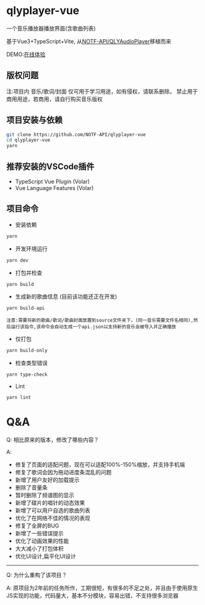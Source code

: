 # qlyplayer-vue

一个音乐播放器播放界面(含歌曲列表)

基于Vue3+TypeScript+Vite,
从[NOTF-API/QLYAudioPlayer](https://github.com/NOTF-API/QLYAudioPlayer)移植而来

DEMO:[在线体验](http://101.43.163.155:5000/)

## 版权问题
注:项目内 音乐/歌词/封面 仅可用于学习用途，如有侵权，请联系删除。
禁止用于商用用途，若商用，请自行购买音乐版权

## 项目安装与依赖

```sh
git clone https://github.com/NOTF-API/qlyplayer-vue
cd qlyplayer-vue
yarn
```

## 推荐安装的VSCode插件
+ TypeScript Vue Plugin (Volar)
+ Vue Language Features (Volar)

## 项目命令
+ 安装依赖
```sh
yarn
```
+ 开发环境运行
```sh
yarn dev
```

+ 打包并检查
```sh
yarn build
  ```

+ 生成新的歌曲信息 (目前该功能还正在开发)
```sh
yarn build-api
```
    注意:需要将新的歌曲/歌词/歌曲封面放置到source文件夹下，(同一音乐需要文件名相同),然后运行该指令,该命令会自动生成一个api.json以支持新的音乐会被导入并正确播放
+ 仅打包
```sh
yarn build-only
```

+ 检查类型错误
```sh
yarn type-check
```

+ Lint
```sh
yarn lint
```
# Q&A
Q: 相比原来的版本，修改了哪些内容？

A:
+ 修复了页面的适配问题，现在可以适配100%-150%缩放，并支持手机端
+ 修复了歌词会因为拖动进度条混乱的问题
+ 新增了用户友好的加载提示
+ 删除了音量条
+ 暂时删除了频谱图的显示
+ 新增了碟片的唱针的动态效果
+ 新增了可以用户自选的歌曲列表
+ 优化了在网络不佳的情况的表现
+ 修复了全屏的BUG
+ 新增了一些错误提示
+ 优化了动画效果的性能
+ 大大减小了打包体积
+ 优化UI设计,扁平化UI设计
---
Q: 为什么重构了该项目？

A: 原项目为2年前的任务所作，工期很短，有很多的不足之处，并且由于使用原生JS实现的功能，代码量大，基本不分模块，容易出错，不支持很多浏览器




